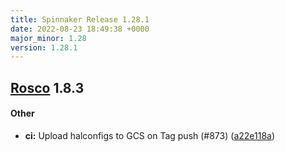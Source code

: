 ```yaml
---
title: Spinnaker Release 1.28.1
date: 2022-08-23 18:49:38 +0000
major_minor: 1.28
version: 1.28.1
---
```


## [Rosco](#rosco) 1.8.3

#### Other

* **ci:**   Upload halconfigs to GCS on Tag push (#873) ([a22e118a](https://github.com/spinnaker/rosco/commit/a22e118aebc05f71fc647fc409104edccd7d19db))
